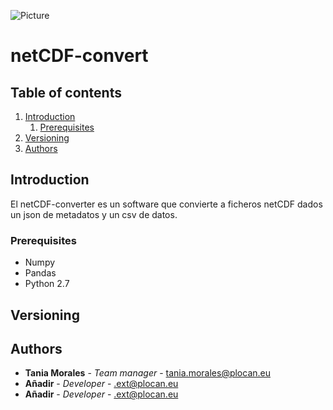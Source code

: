 ![Picture](https://empleo.plocan.eu/static/plocan.png)
# netCDF-convert

## Table of contents

1. [Introduction](#Introduction)
	1. [Prerequisites](#Prerequisites)
1. [Versioning](#Versioning)
1. [Authors](#Authors)



## Introduction
El netCDF-converter es un software que convierte a ficheros netCDF dados un json de metadatos y un csv de datos.
### Prerequisites
- Numpy
- Pandas
- Python 2.7
## Versioning

## Authors

* **Tania Morales** - *Team manager* - tania.morales@plocan.eu
* **Añadir** - *Developer* - .ext@plocan.eu
* **Añadir** - *Developer* - .ext@plocan.eu


